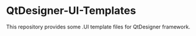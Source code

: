 # QtDesigner-UI-Templates
 This repository provides some .UI template files for QtDesigner framework.
